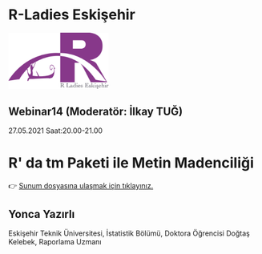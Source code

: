 # R-Ladies Eskişehir 

<img src="https://github.com/bkanx/R-Ladies-EskisehR-Stickers/blob/master/Init.png" width="200"> 


## Webinar14 (Moderatör: İlkay TUĞ)



27.05.2021 Saat:20.00-21.00


# R' da tm Paketi ile Metin Madenciliği

:point_right:  [Sunum dosyasına ulaşmak için tıklayınız.](https://github.com/yonca-yaz/Harrypotterexample)

##  Yonca Yazırlı
Eskişehir Teknik Üniversitesi, İstatistik Bölümü, Doktora Öğrencisi
Doğtaş Kelebek, Raporlama Uzmanı
